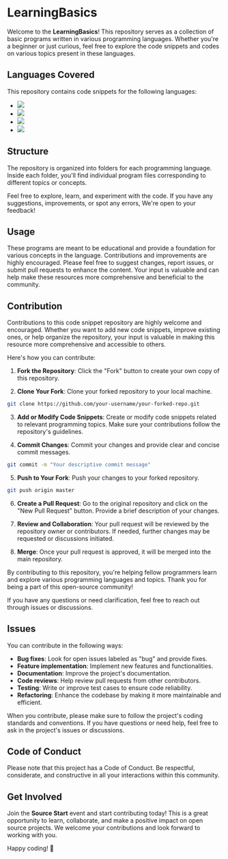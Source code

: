 # LearningBasics

Welcome to the **LearningBasics**! This repository serves as a collection of basic programs written in various programming languages. Whether you're a beginner or just curious, feel free to explore the code snippets and codes on various topics present in these languages.

## Languages Covered

This repository contains code snippets for the following languages:

- ![](https://img.shields.io/badge/Python-FFD43B?style=for-the-badge&logo=python&logoColor=blue)
- ![](https://img.shields.io/badge/java-%23ED8B00.svg?style=for-the-badge&logo=openjdk&logoColor=white)
- ![](https://img.shields.io/badge/C-00599C?style=for-the-badge&logo=c&logoColor=white)
- ![](https://img.shields.io/badge/C%2B%2B-00599C?style=for-the-badge&logo=c%2B%2B&logoColor=white)

## Structure

The repository is organized into folders for each programming language. Inside each folder, you'll find individual program files corresponding to different topics or concepts.

Feel free to explore, learn, and experiment with the code. If you have any suggestions, improvements, or spot any errors, We're open to your feedback!

## Usage

These programs are meant to be educational and provide a foundation for various concepts in the language. Contributions and improvements are highly encouraged. Please feel free to suggest changes, report issues, or submit pull requests to enhance the content. Your input is valuable and can help make these resources more comprehensive and beneficial to the community.

## Contribution

Contributions to this code snippet repository are highly welcome and encouraged. Whether you want to add new code snippets, improve existing ones, or help organize the repository, your input is valuable in making this resource more comprehensive and accessible to others.

Here's how you can contribute:

1. **Fork the Repository**: Click the "Fork" button to create your own copy of this repository.

2. **Clone Your Fork**: Clone your forked repository to your local machine.

```bash
git clone https://github.com/your-username/your-forked-repo.git
```

3. **Add or Modify Code Snippets**: Create or modify code snippets related to relevant programming topics. Make sure your contributions follow the repository's guidelines.

4. **Commit Changes**: Commit your changes and provide clear and concise commit messages.

```bash
git commit -m "Your descriptive commit message"
```

5. **Push to Your Fork**: Push your changes to your forked repository.

```bash
git push origin master
```

6. **Create a Pull Request**: Go to the original repository and click on the "New Pull Request" button. Provide a brief description of your changes.

7. **Review and Collaboration**: Your pull request will be reviewed by the repository owner or contributors. If needed, further changes may be requested or discussions initiated.

8. **Merge**: Once your pull request is approved, it will be merged into the main repository.

By contributing to this repository, you're helping fellow programmers learn and explore various programming languages and topics. Thank you for being a part of this open-source community!

If you have any questions or need clarification, feel free to reach out through issues or discussions.

## Issues

You can contribute in the following ways:

- **Bug fixes**: Look for open issues labeled as "bug" and provide fixes.
- **Feature implementation**: Implement new features and functionalities.
- **Documentation**: Improve the project's documentation.
- **Code reviews**: Help review pull requests from other contributors.
- **Testing**: Write or improve test cases to ensure code reliability.
- **Refactoring**: Enhance the codebase by making it more maintainable and efficient.

When you contribute, please make sure to follow the project's coding standards and conventions. If you have questions or need help, feel free to ask in the project's issues or discussions.

## Code of Conduct

Please note that this project has a Code of Conduct. Be respectful, considerate, and constructive in all your interactions within this community.

## Get Involved

Join the **Source Start** event and start contributing today! This is a great opportunity to learn, collaborate, and make a positive impact on open source projects. We welcome your contributions and look forward to working with you.

Happy coding! 🚀
